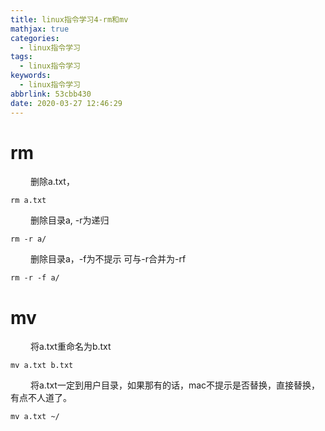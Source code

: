 ```yaml
---
title: linux指令学习4-rm和mv
mathjax: true
categories:
  - linux指令学习
tags:
  - linux指令学习
keywords:
  - linux指令学习
abbrlink: 53cbb430
date: 2020-03-27 12:46:29
---
```


# rm
&emsp;&emsp; 删除a.txt，
```
rm a.txt
```
&emsp;&emsp; 删除目录a, -r为递归
```
rm -r a/
```
&emsp;&emsp; 删除目录a，-f为不提示 可与-r合并为-rf
```
rm -r -f a/
```
<!---more-->
# mv
&emsp;&emsp; 将a.txt重命名为b.txt
```
mv a.txt b.txt
```
&emsp;&emsp; 将a.txt一定到用户目录，如果那有的话，mac不提示是否替换，直接替换，有点不人道了。
```
mv a.txt ~/
```


